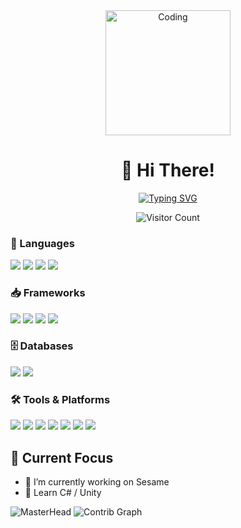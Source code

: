 
<!--
**rithyn/rithyn** is a ✨ _special_ ✨ repository because its `README.md` (this file) appears on your GitHub profile.

Here are some ideas to get you started:

- 🔭 I’m currently working on ...
- 🌱 I’m currently learning ...
- 👯 I’m looking to collaborate on ...
- 🤔 I’m looking for help with ...
- 💬 Ask me about ...
- 📫 How to reach me: ...
- 😄 Pronouns: ...
- ⚡ Fun fact: ...
-->


<div align="center">
  <img src="https://media.giphy.com/media/WFZvB7VIXBgiz3oDXE/giphy.gif" width="200" alt="Coding"> 

# 👋 Hi There!

[![Typing SVG](https://readme-typing-svg.herokuapp.com/?font=Fira+Code&pause=500&color=00FFE0&center=true&vCenter=true&width=435&lines=Backend+Dev;Mainly+on+NodeJS)](https://git.io/typing-svg)

  ![Visitor Count](https://komarev.com/ghpvc/?username=rithyn&color=24292E)

</div>


### 🤖 Languages

<p align="left">
  <img src="https://img.shields.io/badge/JavaScript-F7DF1E?style=for-the-badge&logo=javascript&logoColor=black" />
  <img src="https://img.shields.io/badge/TypeScript-007ACC?style=for-the-badge&logo=typescript&logoColor=white" />
  <img src="https://custom-icon-badges.demolab.com/badge/C%23-%23239120.svg?style=for-the-badge&logo=cshrp&logoColor=white" />
  <img src="https://img.shields.io/badge/Vue.js-4FC08D?style=for-the-badge&logo=vuedotjs&logoColor=white" />

</p>

### 📥 Frameworks
<p align="left">
  <img src="https://img.shields.io/badge/Nuxt-002E3B?style=for-the-badge&logo=nuxt&logoColor=black" />
  <img src="https://img.shields.io/badge/React-002E3B?style=for-the-badge&logo=react&logoColor=blue" />
  <img src="https://img.shields.io/badge/Electron-2B2E3A?style=for-the-badge&logo=electron&logoColor=white" />
  <img src="https://img.shields.io/badge/JavaScript-F7DF1E?style=for-the-badge&logo=javascript&logoColor=black" />


</p>

### 🗄️ Databases

<p align="left">
  <img src="https://img.shields.io/badge/MongoDB-47A248?style=for-the-badge&logo=mongodb&logoColor=white" />
  <img src="https://img.shields.io/badge/Firebase-FFCA28?style=for-the-badge&logo=firebase&logoColor=black" />
</p>

### 🛠 Tools & Platforms

<p align="left">
  <img src="https://custom-icon-badges.demolab.com/badge/Windows-0078D6?style=for-the-badge&logo=windows11&logoColor=white" />
  <img src="https://custom-icon-badges.demolab.com/badge/Visual%20Studio%20Code-0078d7.svg?style=for-the-badge&logo=vsc&logoColor=white" />
  <img src="https://custom-icon-badges.demolab.com/badge/Visual%20Studio-5C2D91.svg?style=for-the-badge&logo=visual-studio&logoColor=white" />
  <img src="https://img.shields.io/badge/Discord-%235865F2.svg?style=for-the-badge&logo=discord&logoColor=white" />
  <img src="https://img.shields.io/badge/Git-F05032?style=for-the-badge&logo=git&logoColor=white" />
  <img src="https://img.shields.io/badge/npm-CB3837?style=for-the-badge&logo=npm&logoColor=white" />
  <img src="https://img.shields.io/badge/Linux-FCC624?style=for-the-badge&logo=linux&logoColor=black" />
</p>

## 🎯 Current Focus
- 🔭 I’m currently working on Sesame
- 🌱 Learn C# / Unity

![MasterHead](https://discord.c99.nl/widget/theme-4/882990629838278746.png)
![Contrib Graph](https://github-readme-activity-graph.vercel.app/graph?username=rithyn&theme=tokyo-night)

